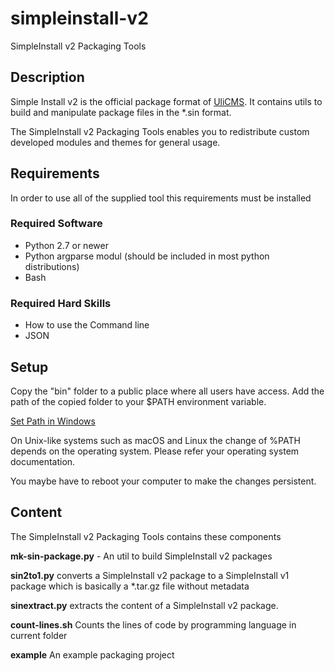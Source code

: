 # simpleinstall-v2

SimpleInstall v2 Packaging Tools

## Description

Simple Install v2 is the official package format of [UliCMS](https://en.ulicms.de).
It contains utils to build and manipulate package files in the *.sin format.

The SimpleInstall v2 Packaging Tools enables you to redistribute custom developed modules and themes for general usage.

## Requirements
 
In order to use all of the supplied tool this requirements must be installed

### Required Software

* Python 2.7 or newer
* Python argparse modul (should be included in most  python distributions)
* Bash

### Required Hard Skills
* How to use the Command line
* JSON 

## Setup
Copy the "bin" folder to a public place where all users have access.
Add the path of the copied folder to your $PATH environment variable.

[Set Path in Windows](https://www.computerhope.com/issues/ch000549.htm)

On Unix-like systems such as macOS and Linux the change of %PATH depends on the operating system. Please refer your operating system documentation.

You maybe have to reboot your computer to make the changes persistent.

## Content

The SimpleInstall v2 Packaging Tools contains these components

**mk-sin-package.py** - An util to build SimpleInstall v2 packages

**sin2to1.py** converts a SimpleInstall v2 package to a SimpleInstall v1 package which is basically a *.tar.gz file without metadata

**sinextract.py** extracts the content of a SimpleInstall v2 package.

**count-lines.sh**
Counts the lines of code by programming language in current folder

**example** An example packaging project
